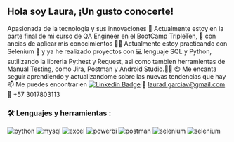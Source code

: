 ## Hola soy Laura, ¡Un gusto conocerte! 
Apasionada de la tecnología y sus innovaciones
🔭 Actualmente estoy en la parte final de mi curso de QA Engineer en el BootCamp TripleTen, 🌱 con ancias de aplicar mis conocimientos
👩‍💼 Actualmente estoy practicando con Selenium 📘 y ya he realizado proyectos con 💻 lenguaje SQL y Python, sutilizando la libreria Pythest y Request, asi como tambien herramientas de Manual Testing, como Jira, Postman y Android Studio.🧑‍💻
😍 Me encanta seguir aprendiendo y actualizandome sobre las nuevas tendencias que hay 
📫 Me puedes encontrar en [![Linkedin Badge](https://img.shields.io/badge/-Noelia-blue?style=flat&logo=Linkedin&logoColor=white)](https://www.linkedin.com/in/laura-garcia-v-27299015a/)
📧 laurad.garciav@gmail.com
📱 +57 3017803113


### :hammer_and_wrench: Lenguajes y herramientas :

<div id="header" align="left">
    <img decoding="async" src="https://img.shields.io/badge/Python-3776AB?style=for-the-badge&logo=python&logoColor=white" alt="python"/>
  </a>
    <img decoding="async" src="https://img.shields.io/badge/MySQL-6DB33F?style=for-the-badge&logo=mysql&logoColor=white" alt="mysql"/>
  </a>
 <img decoding="async" src="https://img.shields.io/badge/Microsoft_Excel-217346?style=for-the-badge&logo=microsoft-excel&logoColor=white" alt="excel"/>
  </a>
 <img decoding="async" src="https://img.shields.io/badge/Power_BI-FFBE00?style=for-the-badge&logo=Power-BI&logoColor=white" alt="powerbi"/>
  </a>
  <img decoding="async" src="https://img.shields.io/badge/postman-6DB33F?style=for-the-badge&logo=postman&logoColor=white" alt="postman"/>
  </a>
  <img decoding="async" src="https://img.shields.io/badge/selenium-217346?style=for-the-badge&logo=selenium&logoColor=white" alt="selenium"/>
  </a>
  <img decoding="async" src="https://img.shields.io/badge/Jira-0077B5?style=for-the-badge&logo=Jira&logoColor=white" alt="selenium"/>
  </a>

</div>

